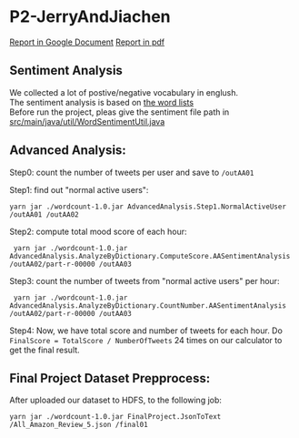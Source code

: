 # P2-JerryAndJiachen

[Report in Google Document](https://docs.google.com/document/d/1YIgvystgEzhgasAJKksMcnQ6aWyJd_Xclvkgk1k8lhg/edit?usp=sharing)
[Report in pdf](https://drive.google.com/file/d/1aEmwf2BMCImq8Xz6XtihdpWQbN66NUMJ/view?usp=sharing)
## Sentiment Analysis
We collected a lot of postive/negative vocabulary in englush.    
The sentiment analysis is based on [the word lists](https://github.com/usf-cs677-fa20/P2-chenchenpi/tree/master/word-count-main/SentimentWords)    
Before run the project, pleas give the sentiment file path in [src/main/java/util/WordSentimentUtil.java](https://github.com/usf-cs677-fa20/P2-chenchenpi/blob/master/word-count-main/src/main/java/util/WordSentimentUtil.java)

## Advanced Analysis:

  Step0: count the number of tweets per user and save to `/outAA01`

  Step1: find out "normal active users": 
  
    yarn jar ./wordcount-1.0.jar AdvancedAnalysis.Step1.NormalActiveUser /outAA01 /outAA02
    
  Step2: compute total mood score of each hour:
  
     yarn jar ./wordcount-1.0.jar AdvancedAnalysis.AnalyzeByDictionary.ComputeScore.AASentimentAnalysis /outAA02/part-r-00000 /outAA03
     
  Step3: count the number of tweets from "normal active users" per hour:
     
     yarn jar ./wordcount-1.0.jar AdvancedAnalysis.AnalyzeByDictionary.CountNumber.AASentimentAnalysis /outAA02/part-r-00000 /outAA03
     
  Step4: Now, we have total score and number of tweets for each hour. Do `FinalScore = TotalScore / NumberOfTweets` 24 times on our calculator to get the final result.

## Final Project Dataset Prepprocess:

  After uploaded our dataset to HDFS, to the following job:
  
    yarn jar ./wordcount-1.0.jar FinalProject.JsonToText /All_Amazon_Review_5.json /final01
